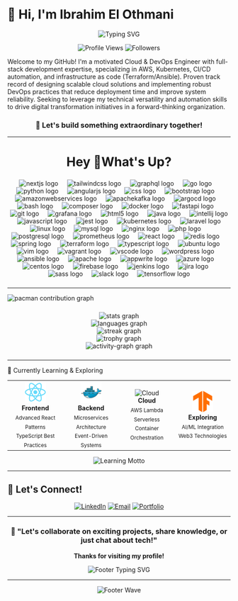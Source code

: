 # 👋 Hi, I'm Ibrahim El Othmani

<div align="center">
  <img src="https://readme-typing-svg.herokuapp.com?font=Fira+Code&size=28&duration=3000&pause=1000&color=58A6FF&center=true&vCenter=true&width=600&lines=Full+Stack+Developer;Cloud+/+DevOps+Engineer;Problem+Solver;Innovation+Enthusiast" alt="Typing SVG" />
</div>

<p align="center">
  <img src="https://komarev.com/ghpvc/?username=ibrahimelothmani&label=Profile%20Views&color=58a6ff&style=flat-square" alt="Profile Views" />
  <img src="https://img.shields.io/github/followers/ibrahimelothmani?label=Followers&style=flat-square&color=58a6ff" alt="Followers" />
</p>

Welcome to my GitHub! I'm a motivated Cloud & DevOps Engineer with full-stack development expertise, specializing in AWS, Kubernetes, CI/CD automation, and infrastructure as code (Terraform/Ansible). Proven track record of designing scalable cloud solutions and implementing robust DevOps practices that reduce deployment time and improve system reliability. Seeking to leverage my technical versatility and automation skills to drive digital transformation initiatives in a forward-thinking organization.

<div align="center">
  <h3>🚀 Let's build something extraordinary together!</h3>
</div>

---

<h1 align="center">Hey 👋What's Up?</h1>

###

<div align="center">
  <img src="https://cdn.jsdelivr.net/gh/devicons/devicon/icons/nextjs/nextjs-original.svg" height="60" alt="nextjs logo"  />
  <img width="12" />
  <img src="https://skillicons.dev/icons?i=tailwind" height="60" alt="tailwindcss logo"  />
  <img width="12" />
  <img src="https://cdn.jsdelivr.net/gh/devicons/devicon/icons/graphql/graphql-plain.svg" height="60" alt="graphql logo"  />
  <img width="12" />
  <img src="https://cdn.jsdelivr.net/gh/devicons/devicon/icons/go/go-original.svg" height="60" alt="go logo"  />
  <img width="12" />
  <img src="https://skillicons.dev/icons?i=py" height="60" alt="python logo"  />
  <img width="12" />
  <img src="https://cdn.jsdelivr.net/gh/devicons/devicon/icons/angularjs/angularjs-original.svg" height="60" alt="angularjs logo"  />
  <img width="12" />
  <img src="https://cdn.jsdelivr.net/gh/devicons/devicon/icons/css3/css3-original.svg" height="60" alt="css logo"  />
  <img width="12" />
  <img src="https://cdn.jsdelivr.net/gh/devicons/devicon/icons/bootstrap/bootstrap-original.svg" height="60" alt="bootstrap logo"  />
  <img width="12" />
  <img src="https://skillicons.dev/icons?i=aws" height="60" alt="amazonwebservices logo"  />
  <img width="12" />
  <img src="https://cdn.jsdelivr.net/gh/devicons/devicon/icons/apachekafka/apachekafka-original.svg" height="60" alt="apachekafka logo"  />
  <img width="12" />
  <img src="https://cdn.jsdelivr.net/gh/devicons/devicon/icons/argocd/argocd-original.svg" height="60" alt="argocd logo"  />
  <img width="12" />
  <img src="https://cdn.jsdelivr.net/gh/devicons/devicon/icons/bash/bash-original.svg" height="60" alt="bash logo"  />
  <img width="12" />
  <img src="https://cdn.jsdelivr.net/gh/devicons/devicon/icons/composer/composer-original.svg" height="60" alt="composer logo"  />
  <img width="12" />
  <img src="https://cdn.jsdelivr.net/gh/devicons/devicon/icons/docker/docker-original.svg" height="60" alt="docker logo"  />
  <img width="12" />
  <img src="https://cdn.jsdelivr.net/gh/devicons/devicon/icons/fastapi/fastapi-original.svg" height="60" alt="fastapi logo"  />
  <img width="12" />
  <img src="https://cdn.jsdelivr.net/gh/devicons/devicon/icons/git/git-original.svg" height="60" alt="git logo"  />
  <img width="12" />
  <img src="https://cdn.jsdelivr.net/gh/devicons/devicon/icons/grafana/grafana-original.svg" height="60" alt="grafana logo"  />
  <img width="12" />
  <img src="https://cdn.jsdelivr.net/gh/devicons/devicon/icons/html5/html5-original.svg" height="60" alt="html5 logo"  />
  <img width="12" />
  <img src="https://cdn.jsdelivr.net/gh/devicons/devicon/icons/java/java-original.svg" height="60" alt="java logo"  />
  <img width="12" />
  <img src="https://cdn.jsdelivr.net/gh/devicons/devicon/icons/intellij/intellij-original.svg" height="60" alt="intellij logo"  />
  <img width="12" />
  <img src="https://cdn.jsdelivr.net/gh/devicons/devicon/icons/javascript/javascript-original.svg" height="60" alt="javascript logo"  />
  <img width="12" />
  <img src="https://cdn.jsdelivr.net/gh/devicons/devicon/icons/jest/jest-plain.svg" height="60" alt="jest logo"  />
  <img width="12" />
  <img src="https://cdn.jsdelivr.net/gh/devicons/devicon/icons/kubernetes/kubernetes-plain.svg" height="60" alt="kubernetes logo"  />
  <img width="12" />
  <img src="https://cdn.jsdelivr.net/gh/devicons/devicon/icons/laravel/laravel-original.svg" height="60" alt="laravel logo"  />
  <img width="12" />
  <img src="https://cdn.jsdelivr.net/gh/devicons/devicon/icons/linux/linux-original.svg" height="60" alt="linux logo"  />
  <img width="12" />
  <img src="https://cdn.jsdelivr.net/gh/devicons/devicon/icons/mysql/mysql-original.svg" height="60" alt="mysql logo"  />
  <img width="12" />
  <img src="https://cdn.jsdelivr.net/gh/devicons/devicon/icons/nginx/nginx-original.svg" height="60" alt="nginx logo"  />
  <img width="12" />
  <img src="https://cdn.jsdelivr.net/gh/devicons/devicon/icons/php/php-original.svg" height="60" alt="php logo"  />
  <img width="12" />
  <img src="https://cdn.jsdelivr.net/gh/devicons/devicon/icons/postgresql/postgresql-original.svg" height="60" alt="postgresql logo"  />
  <img width="12" />
  <img src="https://cdn.jsdelivr.net/gh/devicons/devicon/icons/prometheus/prometheus-original.svg" height="60" alt="prometheus logo"  />
  <img width="12" />
  <img src="https://cdn.jsdelivr.net/gh/devicons/devicon/icons/react/react-original.svg" height="60" alt="react logo"  />
  <img width="12" />
  <img src="https://cdn.jsdelivr.net/gh/devicons/devicon/icons/redis/redis-original.svg" height="60" alt="redis logo"  />
  <img width="12" />
  <img src="https://cdn.jsdelivr.net/gh/devicons/devicon/icons/spring/spring-original.svg" height="60" alt="spring logo"  />
  <img width="12" />
  <img src="https://cdn.jsdelivr.net/gh/devicons/devicon/icons/terraform/terraform-original.svg" height="60" alt="terraform logo"  />
  <img width="12" />
  <img src="https://cdn.jsdelivr.net/gh/devicons/devicon/icons/typescript/typescript-original.svg" height="60" alt="typescript logo"  />
  <img width="12" />
  <img src="https://cdn.jsdelivr.net/gh/devicons/devicon/icons/ubuntu/ubuntu-plain.svg" height="60" alt="ubuntu logo"  />
  <img width="12" />
  <img src="https://cdn.jsdelivr.net/gh/devicons/devicon/icons/vim/vim-original.svg" height="60" alt="vim logo"  />
  <img width="12" />
  <img src="https://cdn.jsdelivr.net/gh/devicons/devicon/icons/vagrant/vagrant-original.svg" height="60" alt="vagrant logo"  />
  <img width="12" />
  <img src="https://cdn.jsdelivr.net/gh/devicons/devicon/icons/vscode/vscode-original.svg" height="60" alt="vscode logo"  />
  <img width="12" />
  <img src="https://cdn.jsdelivr.net/gh/devicons/devicon/icons/wordpress/wordpress-original.svg" height="60" alt="wordpress logo"  />
  <img width="12" />
  <img src="https://cdn.jsdelivr.net/gh/devicons/devicon/icons/ansible/ansible-original.svg" height="60" alt="ansible logo"  />
  <img width="12" />
  <img src="https://cdn.jsdelivr.net/gh/devicons/devicon/icons/apache/apache-original.svg" height="60" alt="apache logo"  />
  <img width="12" />
  <img src="https://cdn.jsdelivr.net/gh/devicons/devicon/icons/appwrite/appwrite-original.svg" height="60" alt="appwrite logo"  />
  <img width="12" />
  <img src="https://cdn.jsdelivr.net/gh/devicons/devicon/icons/azure/azure-original.svg" height="60" alt="azure logo"  />
  <img width="12" />
  <img src="https://cdn.jsdelivr.net/gh/devicons/devicon/icons/centos/centos-original.svg" height="60" alt="centos logo"  />
  <img width="12" />
  <img src="https://cdn.jsdelivr.net/gh/devicons/devicon/icons/firebase/firebase-plain.svg" height="60" alt="firebase logo"  />
  <img width="12" />
  <img src="https://cdn.jsdelivr.net/gh/devicons/devicon/icons/jenkins/jenkins-line.svg" height="60" alt="jenkins logo"  />
  <img width="12" />
  <img src="https://cdn.jsdelivr.net/gh/devicons/devicon/icons/jira/jira-original.svg" height="60" alt="jira logo"  />
  <img width="12" />
  <img src="https://cdn.jsdelivr.net/gh/devicons/devicon/icons/sass/sass-original.svg" height="60" alt="sass logo"  />
  <img width="12" />
  <img src="https://cdn.jsdelivr.net/gh/devicons/devicon/icons/slack/slack-original.svg" height="60" alt="slack logo"  />
  <img width="12" />
  <img src="https://cdn.jsdelivr.net/gh/devicons/devicon/icons/tensorflow/tensorflow-original.svg" height="60" alt="tensorflow logo"  />
</div>

###
---

<picture>
  <source media="(prefers-color-scheme: dark)" srcset="https://raw.githubusercontent.com/ibrahimelothmani/ibrahimelothmani/output/pacman-contribution-graph-dark.svg">
  <source media="(prefers-color-scheme: light)" srcset="https://raw.githubusercontent.com/ibrahimelothmani/ibrahimelothmani/output/pacman-contribution-graph.svg">
  <img alt="pacman contribution graph" src="https://raw.githubusercontent.com/ibrahimelothmani/ibrahimelothmani/output/pacman-contribution-graph.svg">
</picture>

###

<div align="center">
  <img src="https://github-readme-stats.vercel.app/api?username=ibrahimelothmani&hide_title=false&hide_rank=false&show_icons=true&include_all_commits=true&count_private=true&disable_animations=false&theme=dracula&locale=en&hide_border=false&order=1" height="150" alt="stats graph" /> <br>
  <img src="https://github-readme-stats.vercel.app/api/top-langs?username=ibrahimelothmani&locale=en&hide_title=false&layout=compact&card_width=320&langs_count=5&theme=dracula&hide_border=false&order=2" height="150" alt="languages graph" /> <br>
  <img src="https://streak-stats.demolab.com?user=ibrahimelothmani&locale=en&mode=daily&theme=dracula&hide_border=false&border_radius=5&order=3" height="150" alt="streak graph" /> <br>
  <img src="https://github-profile-trophy.vercel.app?username=ibrahimelothmani&theme=dracula&column=-1&row=1&margin-w=8&margin-h=8&no-bg=false&no-frame=false&order=4" height="150" alt="trophy graph" /> <br>
  <img src="https://github-readme-activity-graph.vercel.app/graph?username=ibrahimelothmani&radius=16&theme=dracula&area=true&order=5" height="300" alt="activity-graph graph"  />
</div>

###

---

🌱 Currently Learning & Exploring
<div align="center">
<table>
<tr>
<td align="center" width="25%">
<img src="https://raw.githubusercontent.com/devicons/devicon/master/icons/react/react-original.svg" width="48" height="48" alt="React"/>
<br><strong>Frontend</strong>
<br><sub>Advanced React Patterns</sub>
<br><sub>TypeScript Best Practices</sub>
</td>
<td align="center" width="25%">
<img src="https://raw.githubusercontent.com/devicons/devicon/master/icons/docker/docker-original.svg" width="48" height="48" alt="Microservices"/>
<br><strong>Backend</strong>
<br><sub>Microservices Architecture</sub>
<br><sub>Event-Driven Systems</sub>
</td>
<td align="center" width="25%">
<img src="https://cdn.jsdelivr.net/gh/devicons/devicon@latest/icons/amazonwebservices/amazonwebservices-original-wordmark.svg" width="48" height="48" alt="Cloud"/><br><strong>Cloud</strong>
<br><sub>AWS Lambda Serverless</sub>
<br><sub>Container Orchestration</sub>
</td>
<td align="center" width="25%">
<img src="https://raw.githubusercontent.com/devicons/devicon/master/icons/tensorflow/tensorflow-original.svg" width="48" height="48" alt="AI/ML"/>
<br><strong>Exploring</strong>
<br><sub>AI/ML Integration</sub>
<br><sub>Web3 Technologies</sub>
</td>
</tr>
</table>
</div>
<div align="center">
  <img src="https://readme-typing-svg.herokuapp.com?font=Fira+Code&size=16&duration=3000&pause=500&color=58A6FF&center=true&vCenter=true&width=600&lines=Always+learning+%F0%9F%93%9A;Building+the+future+%F0%9F%9A%80;One+commit+at+a+time+%F0%9F%92%BB" alt="Learning Motto" />
</div>

---

## 🤝 Let's Connect!

<div align="center">
  
[![LinkedIn](https://img.shields.io/badge/LinkedIn-0077B5?style=for-the-badge&logo=linkedin&logoColor=white)](https://www.linkedin.com/in/ibrahimelothmani)
[![Email](https://img.shields.io/badge/Email-D14836?style=for-the-badge&logo=gmail&logoColor=white)](mailto:ibrahimelothmanii@gmail.com)
[![Portfolio](https://img.shields.io/badge/Portfolio-FF5722?style=for-the-badge&logo=todoist&logoColor=white)](https://ibrahimelothmani.vercel.app)

</div>

---

<div align="center">
  
### 💬 "Let's collaborate on exciting projects, share knowledge, or just chat about tech!"

**Thanks for visiting my profile!** 

<img src="https://readme-typing-svg.herokuapp.com?font=Fira+Code&size=20&duration=2000&pause=1000&color=58A6FF&center=true&vCenter=true&width=400&lines=Happy+Coding!+%F0%9F%9A%80;Let's+Build+Together!+%E2%9C%A8;Innovation+Never+Stops!+%F0%9F%92%A1" alt="Footer Typing SVG" />

</div>

---

<div align="center">
  <img src="https://capsule-render.vercel.app/api?type=waving&color=58a6ff&height=120&section=footer&animation=fadeIn" alt="Footer Wave" />
</div>
